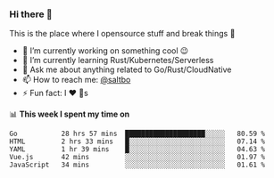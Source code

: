 ### Hi there 👋
This is the place where I opensource stuff and break things :rofl:

- 🔭 I’m currently working on something cool :wink:
- 🌱 I’m currently learning Rust/Kubernetes/Serverless
- 💬 Ask me about anything related to Go/Rust/CloudNative
- 📫 How to reach me: [@saltbo](https://twitter.com/saltbobx)
- ⚡ Fun fact: I :heart: :dog:s

📊 **This week I spent my time on**
<!--START_SECTION:waka-->
```text
Go           28 hrs 57 mins  ████████████████████░░░░░   80.59 % 
HTML         2 hrs 33 mins   █░░░░░░░░░░░░░░░░░░░░░░░░   07.14 % 
YAML         1 hr 39 mins    █░░░░░░░░░░░░░░░░░░░░░░░░   04.63 % 
Vue.js       42 mins         ░░░░░░░░░░░░░░░░░░░░░░░░░   01.97 % 
JavaScript   34 mins         ░░░░░░░░░░░░░░░░░░░░░░░░░   01.61 %
```
<!--END_SECTION:waka-->
